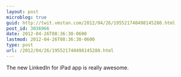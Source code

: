 ```yaml
---
layout: post
microblog: true
guid: http://twit.vmstan.com/2012/04/26/195521740498145280.html
post_id: 3036966
date: 2012-04-26T08:36:30-0600
lastmod: 2012-04-26T08:36:30-0600
type: post
url: /2012/04/26/195521740498145280.html
---
```

The new LinkedIn for iPad app is really awesome.
